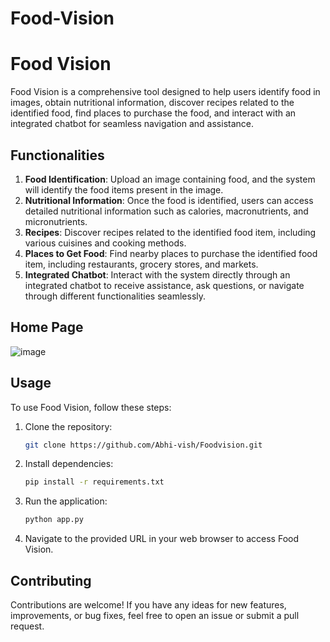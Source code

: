 # Food-Vision

# Food Vision

Food Vision is a comprehensive tool designed to help users identify food in images, obtain nutritional information, discover recipes related to the identified food, find places to purchase the food, and interact with an integrated chatbot for seamless navigation and assistance.

## Functionalities

1. **Food Identification**: Upload an image containing food, and the system will identify the food items present in the image.
2. **Nutritional Information**: Once the food is identified, users can access detailed nutritional information such as calories, macronutrients, and micronutrients.
3. **Recipes**: Discover recipes related to the identified food item, including various cuisines and cooking methods.
4. **Places to Get Food**: Find nearby places to purchase the identified food item, including restaurants, grocery stores, and markets.
5. **Integrated Chatbot**: Interact with the system directly through an integrated chatbot to receive assistance, ask questions, or navigate through different functionalities seamlessly.

## Home Page

![image](https://github.com/Abhi-vish/Foodvision/assets/109618783/22ef5320-7151-4c28-8507-e78ae6c3b263)

## Usage

To use Food Vision, follow these steps:

1. Clone the repository:

   ```bash
   git clone https://github.com/Abhi-vish/Foodvision.git
   ```

2. Install dependencies:

   ```bash
   pip install -r requirements.txt
   ```

3. Run the application:

   ```bash
   python app.py
   ```

4. Navigate to the provided URL in your web browser to access Food Vision.

## Contributing

Contributions are welcome! If you have any ideas for new features, improvements, or bug fixes, feel free to open an issue or submit a pull request.

